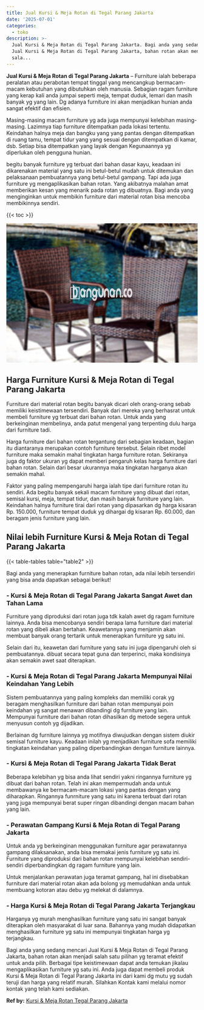 ```yaml
---
title: Jual Kursi & Meja Rotan di Tegal Parang Jakarta
date: '2025-07-01'
categories:
  - toko
description: >-
  Jual Kursi & Meja Rotan di Tegal Parang Jakarta. Bagi anda yang sedang mencari
  Jual Kursi & Meja Rotan di Tegal Parang Jakarta, bahan rotan akan menjadi
  sala...
---
```


**Jual Kursi & Meja Rotan di Tegal Parang Jakarta** – Furniture ialah beberapa peralatan atau perabotan tempat tinggal yang mencangkup bermacam-macam kebutuhan yang dibutuhkan oleh manusia. Sebagian ragam furniture yang kerap kali anda jumpai seperti meja, tempat duduk, lemari dan masih banyak yg yang lain. Dg adanya furniture ini akan menjadikan hunian anda sangat efektif dan efisien.

Masing-masing macam furniture yg ada juga mempunyai kelebihan masing-masing. Lazimnya tiap furniture ditempatkan pada lokasi tertentu. Keindahan halnya meja dan bangku yang yang pantas dengan ditempatkan di ruang tamu, tempat tidur yang yang sesuai dengan ditempatkan di kamar, dsb. Setiap bisa ditempatkan yang layak dengan Kegunaannya yg diperlukan oleh pengguna hunian.

begitu banyak furniture yg terbuat dari bahan dasar kayu, keadaan ini dikarenakan material yang satu ini betul-betul mudah untuk ditemukan dan pelaksanaan pembuatannya yang betul-betul gampang. Tapi ada juga furniture yg mengaplikasikan bahan rotan. Yang akibatnya malahan amat memberikan kesan yang menarik pada rotan yg dibuatnya. Bagi anda yang menginginkan untuk membikin furniture dari material rotan bisa mencoba membikinnya sendiri.

{{< toc >}}

![Jual Kursi & Meja Rotan di Tegal Parang Jakarta](/images/kursi-meja-rotan-murah43.png)

## Harga Furniture Kursi & Meja Rotan di Tegal Parang Jakarta

Furniture dari material rotan begitu banyak dicari oleh orang-orang sebab memiliki keistimewaan tersendiri. Banyak dari mereka yang berhasrat untuk membeli furniture yg terbuat dari bahan rotan. Untuk anda yang berkeinginan membelinya, anda patut mengenal yang terpenting dulu harga dari furniture tadi.

Harga furniture dari bahan rotan tergantung dari sebagian keadaan, bagian itu diantaranya merupakan contoh furniture tersebut. Selain ribet model furniture maka semakin mahal tingkatan harga furniture rotan. Sekiranya juga dg faktor ukuran yg dapat memberi pengaruh kelas harga furniture dari bahan rotan. Selain dari besar ukurannya maka tingkatan harganya akan semakin mahal.

Faktor yang paling mempengaruhi harga ialah tipe dari furniture rotan itu sendiri. Ada begitu banyak sekali macam furniture yang dibuat dari rotan, semisal kursi, meja, tempat tidur, dan masih banyak furniture yang lain. Keindahan halnya furniture tirai dari rotan yang dipasarkan dg harga kisaran Rp. 150.000, furniture tempat duduk yg dihargai dg kisaran Rp. 60.000, dan beragam jenis furniture yang lain.

## Nilai lebih Furniture Kursi & Meja Rotan di Tegal Parang Jakarta

{{< table-tables table="table2" >}}

Bagi anda yang menerapkan furniture bahan rotan, ada nilai lebih tersendiri yang bisa anda dapatkan sebagai berikut!

### \- Kursi & Meja Rotan di Tegal Parang Jakarta Sangat Awet dan Tahan Lama

Furniture yang diproduksi dari rotan juga tdk kalah awet dg ragam furniture lainnya. Anda bisa mencobanya sendiri berapa lama furniture dari material rotan yang dibeli akan bertahan. Keawetannya yang menjamin akan membuat banyak orang tertarik untuk menerapkan furniture yg satu ini.

Selain dari itu, keawetan dari furniture yang satu ini juga dipengaruhi oleh si pembuatannya. dibuat secara tepat guna dan terperinci, maka kondisinya akan semakin awet saat diterapkan.

### \- Kursi & Meja Rotan di Tegal Parang Jakarta Mempunyai Nilai Keindahan Yang Lebih

Sistem pembuatannya yang paling kompleks dan memiliki corak yg beragam menghasilkan furniture dari bahan rotan mempunyai poin keindahan yg sangat menawan dibandingi dg furniture yang lain. Mempunyai furniture dari bahan rotan dihasilkan dg metode segera untuk menyusun contoh yg dijadikan.

Berlainan dg furniture lainnya yg motifnya diwujudkan dengan sistem diukir semisal furniture kayu. Keadaan inilah yg menjadikan furniture sofa memiliki tingkatan keindahan yang paling diperbandingkan dengan furniture lainnya.

### \- Kursi & Meja Rotan di Tegal Parang Jakarta Tidak Berat

Beberapa kelebihan yg bisa anda lihat sendiri yakni ringannya furniture yg dibuat dari bahan rotan. Telah ini akan mempermudah anda untuk membawanya ke bermacam-macam lokasi yang pantas dengan yang diharapkan. Ringannya funrniture yang satu ini karena terbuat dari rotan yang juga mempunyai berat super ringan dibandingi dengan macam bahan yang lain.

### \- Perawatan Gampang Kursi & Meja Rotan di Tegal Parang Jakarta

Untuk anda yg berkeinginan menggunakan furniture agar perawatannya gampang dilaksanakan, anda bisa memakai jenis furniture yg satu ini. Furniture yang diproduksi dari bahan rotan mempunyai kelebihan sendiri-sendiri diperbandingkan dg ragam furniture yang lain.

Untuk menjalankan perawatan juga teramat gampang, hal ini disebabkan furniture dari material rotan akan ada bolong yg memudahkan anda untuk membuang kotoran atau debu yg melekat di dalamnya.

### \- Harga Kursi & Meja Rotan di Tegal Parang Jakarta Terjangkau

Harganya yg murah menghasilkan furniture yang satu ini sangat banyak diterapkan oleh masyarakat di luar sana. Bahannya yang mudah didapatkan menghasilkan furniture yg satu ini mempunyai tingkatan harga yg terjangkau.

Bagi anda yang sedang mencari Jual Kursi & Meja Rotan di Tegal Parang Jakarta, bahan rotan akan menjadi salah satu pilihan yg teramat efektif untuk anda pilih. Berbagai tipe keistimewaan dapat anda temukan jikalau mengaplikasikan furniture yg satu ini. Anda juga dapat membeli produk Kursi & Meja Rotan di Tegal Parang Jakarta ini dari kami dg mutu yg sudah teruji dan harga yang relatif murah. Silahkan Kontak kami melalui nomor kontak yang telah kami sediakan.

**Ref by:** [Kursi & Meja Rotan Tegal Parang Jakarta](https://id.wikipedia.org/wiki/Kursi)
